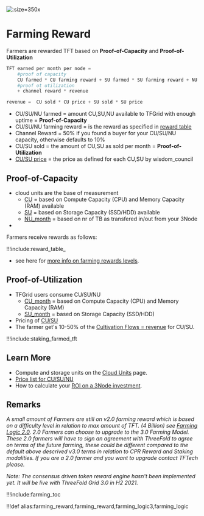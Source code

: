 ![](img/farming_reward.png ':size=350x')


# Farming Reward

Farmers are rewarded TFT based on **Proof-of-Capacity** and **Proof-of-Utilization**

```python
TFT earned per month per node = 
    #proof of capacity
    CU farmed * CU farming reward + SU farmed * SU farming reward + NU farmed * NU farming reward
    #proof ot utilization
    + channel reward * revenue

revenue =  CU sold * CU price + SU sold * SU price

```

- CU/SU/NU farmed  = amount CU,SU,NU available to TFGrid with enough uptime = **Proof-of-Capacity**
- CU/SU/NU farming reward = is the reward as specified in [reward table](reward_table)
- Channel Reward = 50% if you found a buyer for your CU/SU/NU capacity, otherwise defaults to 10%
- CU/SU sold = the amount of CU,SU as sold per month = **Proof-of-Utilization**
- [CU/SU price](cloudunits_pricing) = the price as defined for each CU,SU by wisdom_council


## Proof-of-Capacity

- cloud units are the base of measurement
  - [CU](cloudunits) = based on  Compute Capacity (CPU) and Memory Capacity (RAM) available
  - [SU](cloudunits) = based on Storage Capacity (SSD/HDD) available
  - [NU_month](cloudunits) = based on nr of TB as transfered in/out from your 3Node
- 
Farmers receive rewards as follows:

!!!include:reward_table_

- see here for [more info on farming rewards levels](reward_table).

## Proof-of-Utilization

- TFGrid users consume CU/SU/NU
  - [CU_month](cloudunits) = based on  Compute Capacity (CPU) and Memory Capacity (RAM)
  - [SU_month](cloudunits) = based on Storage Capacity (SSD/HDD)
- Pricing of [CU/SU](cloudunits_pricing)
- The farmer get's 10-50% of the [Cultivation Flows = revenue](cultivation_flow) for CU/SU.

!!!include:staking_farmed_tft

## Learn More

- Compute and storage units on the [Cloud Units](cloudunits) page.
- [Price list for CU/SU/NU](cloudunits_pricing)
- How to calculate your [ROI on a 3Node investment](farming_calculator).

## Remarks

*A small amount of Farmers are still on v2.0 farming reward which is based on a difficulty level in relation to max amount of TFT. (4 Billion) see [Farming Logic 2.0](farming_logic2). 2.0 Farmers can choose to upgrade to the 3.0 Farming Model. These 2.0 farmers will have to sign an agreement with ThreeFold to agree on terms of the future farming, these could be different compared to the default above descrived v3.0 terms in relation to CPR Reward and Staking modalities. If you are a 2.0 farmer and you want to upgrade contact TFTech please.*

*Note: The consensus driven token reward engine hasn't been implemented yet. It will be live with ThreeFold Grid 3.0 in H2 2021.*


!!!include:farming_toc


!!!def alias:farming_reward,farming_reward,farming_logic3,farming_logic
